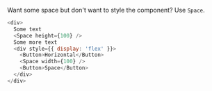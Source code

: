 Want some space but don't want to style the component? Use `Space`.
```js
<div>
  Some text
  <Space height={100} />
  Some more text
  <div style={{ display: 'flex' }}>
    <Button>Horizontal</Button>
    <Space width={100} />
    <Button>Space</Button>
  </div>
</div>
```
